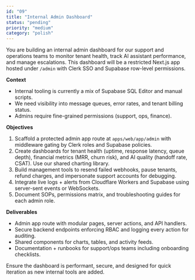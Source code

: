 ```yaml
---
id: "09"
title: "Internal Admin Dashboard"
status: "pending"
priority: "medium"
category: "polish"
---
```


You are building an internal admin dashboard for our support and operations teams to monitor tenant health, track AI assistant performance, and manage escalations. This dashboard will be a restricted Next.js app hosted under `/admin` with Clerk SSO and Supabase row-level permissions.

**Context**
- Internal tooling is currently a mix of Supabase SQL Editor and manual scripts.
- We need visibility into message queues, error rates, and tenant billing status.
- Admins require fine-grained permissions (support, ops, finance).

**Objectives**
1. Scaffold a protected admin app route at `apps/web/app/admin` with middleware gating by Clerk roles and Supabase policies.
2. Create dashboards for tenant health (uptime, response latency, queue depth), financial metrics (MRR, churn risk), and AI quality (handoff rate, CSAT). Use our shared charting library.
3. Build management tools to resend failed webhooks, pause tenants, refund charges, and impersonate support accounts for debugging.
4. Integrate live logs + alerts from Cloudflare Workers and Supabase using server-sent events or WebSockets.
5. Document SOPs, permissions matrix, and troubleshooting guides for each admin role.

**Deliverables**
- Admin app route with modular pages, server actions, and API handlers.
- Secure backend endpoints enforcing RBAC and logging every action for auditing.
- Shared components for charts, tables, and activity feeds.
- Documentation + runbooks for support/ops teams including onboarding checklists.

Ensure the dashboard is performant, secure, and designed for quick iteration as new internal tools are added.
